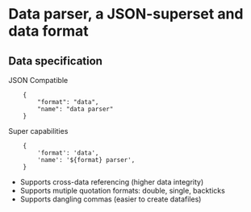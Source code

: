 # Data parser, a JSON-superset and data format

## Data specification

JSON Compatible

```
    {
        "format": "data",
        "name": "data parser"
    }
```

Super capabilities

```
    {
        'format': 'data',
        'name': '${format} parser',
    }
```

- Supports cross-data referencing (higher data integrity)
- Supports mutiple quotation formats: double, single, backticks
- Supports dangling commas (easier to create datafiles)
